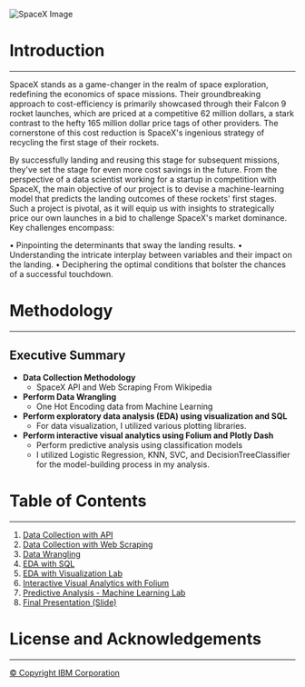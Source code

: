 

![SpaceX Image](https://github.com/furkandrms/SpaceX-Data-Sci-Project-IBM/assets/79999405/93f6edc4-5f2d-438a-9b67-6efd2b158f10)

# **Introduction**
---
SpaceX stands as a game-changer in the realm of space exploration, redefining the economics of space missions. Their groundbreaking approach to cost-efficiency is primarily showcased through their Falcon 9 rocket launches, which are priced at a competitive 62 million dollars, a stark contrast to the hefty 165 million dollar price tags of other providers. The cornerstone of this cost reduction is SpaceX's ingenious strategy of recycling the first stage of their rockets. 

By successfully landing and reusing this stage for subsequent missions, they've set the stage for even more cost savings in the future. From the perspective of a data scientist working for a startup in competition with SpaceX, the main objective of our project is to devise a machine-learning model that predicts the landing outcomes of these rockets' first stages. Such a project is pivotal, as it will equip us with insights to strategically price our own launches in a bid to challenge SpaceX's market dominance. Key challenges encompass:

• Pinpointing the determinants that sway the landing results.
• Understanding the intricate interplay between variables and their impact on the landing.
• Deciphering the optimal conditions that bolster the chances of a successful touchdown.

# **Methodology**
---
## **Executive Summary**

- **Data Collection Methodology**
    - SpaceX API and Web Scraping From Wikipedia
- **Perform Data Wrangling** 
    - One Hot Encoding data from Machine Learning 
- **Perform exploratory data analysis (EDA) using visualization and SQL** 
    - For data visualization, I utilized various plotting libraries.  
- **Perform interactive visual analytics using Folium and Plotly Dash**
    - Perform predictive analysis using classification models 
    - I utilized Logistic Regression, KNN, SVC, and DecisionTreeClassifier for the model-building process in my analysis.

# **Table of Contents**
---
1.  [Data Collection with API](https://github.com/furkandrms/SpaceX-Data-Sci-Project-IBM/blob/main/data-collection.ipynb)
2.  [Data Collection with Web Scraping](https://github.com/furkandrms/SpaceX-Data-Sci-Project-IBM/blob/main/web-scraping.ipynb)
3.  [Data Wrangling](https://github.com/furkandrms/SpaceX-Data-Sci-Project-IBM/blob/main/data_wragling.ipynb)
4.  [EDA with SQL](https://github.com/furkandrms/SpaceX-Data-Sci-Project-IBM/blob/main/eda-sql.ipynb)
5.  [EDA with Visualization Lab](https://github.com/furkandrms/SpaceX-Data-Sci-Project-IBM/blob/main/data-visualization.ipynb)
6.  [Interactive Visual Analytics with Folium](https://github.com/furkandrms/SpaceX-Data-Sci-Project-IBM/blob/main/spacex-dashboard.ipynb)
7.  [Predictive Analysis - Machine Learning Lab](https://github.com/furkandrms/SpaceX-Data-Sci-Project-IBM/blob/main/predictive-analysis.ipynb)
8.  [Final Presentation (Slide)](https://github.com/furkandrms/SpaceX-Data-Sci-Project-IBM/blob/main/SpaceX-Presentation.pdf)

# License and Acknowledgements
---
[© Copyright IBM Corporation](https://github.com/furkandrms/SpaceX-Data-Sci-Project-IBM/blob/main/LICENSE)


